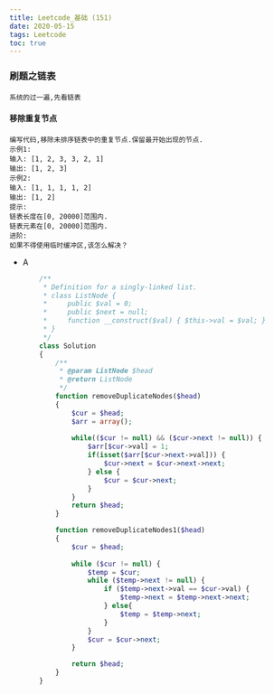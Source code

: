 ```yaml
---
title: Leetcode_基础 (151)
date: 2020-05-15
tags: Leetcode
toc: true
---
```


### 刷题之链表
    系统的过一遍,先看链表

<!-- more -->

#### 移除重复节点
    编写代码,移除未排序链表中的重复节点.保留最开始出现的节点.
    示例1:
    输入: [1, 2, 3, 3, 2, 1]
    输出: [1, 2, 3]
    示例2:
    输入: [1, 1, 1, 1, 2]
    输出: [1, 2]
    提示: 
    链表长度在[0, 20000]范围内.
    链表元素在[0, 20000]范围内.
    进阶: 
    如果不得使用临时缓冲区,该怎么解决？
- A
    ```php
        /**
         * Definition for a singly-linked list.
         * class ListNode {
         *     public $val = 0;
         *     public $next = null;
         *     function __construct($val) { $this->val = $val; }
         * }
         */
        class Solution 
        {
            /**
             * @param ListNode $head
             * @return ListNode
             */
            function removeDuplicateNodes($head) 
            {  
                $cur = $head;
                $arr = array();
            
                while(($cur != null) && ($cur->next != null)) {
                    $arr[$cur->val] = 1;
                    if(isset($arr[$cur->next->val])) {
                        $cur->next = $cur->next->next;  
                    } else {
                        $cur = $cur->next;
                    }
                }
                return $head;
            }

            function removeDuplicateNodes1($head) 
            {
                $cur = $head;
      
                while ($cur != null) {
                    $temp = $cur;
                    while ($temp->next != null) {
                        if ($temp->next->val == $cur->val) { 
                            $temp->next = $temp->next->next;
                        } else{
                            $temp = $temp->next;
                        }
                    }
                    $cur = $cur->next;
                }

                return $head;
            }
        }
    ```

